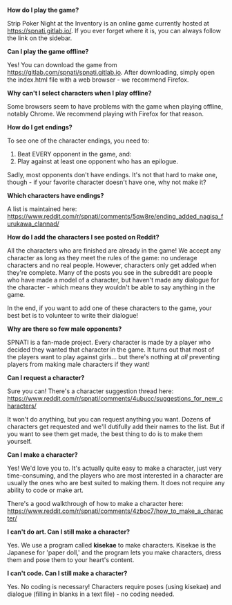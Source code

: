 **How do I play the game?**

Strip Poker Night at the Inventory is an online game currently hosted at https://spnati.gitlab.io/. If you ever forget where it is, you can always follow the link on the sidebar.

**Can I play the game offline?**

Yes! You can download the game from https://gitlab.com/spnati/spnati.gitlab.io. After downloading, simply open the index.html file with a web browser - we recommend Firefox.

**Why can't I select characters when I play offline?**

Some browsers seem to have problems with the game when playing offline, notably Chrome. We recommend playing with Firefox for that reason.

**How do I get endings?**

To see one of the character endings, you need to:
1) Beat EVERY opponent in the game, and:
2) Play against at least one opponent who has an epilogue. 

Sadly, most opponents don't have endings. It's not that hard to make one, though - if your favorite character doesn't have one, why not make it?

**Which characters have endings?**

A list is maintained here: https://www.reddit.com/r/spnati/comments/5qw8re/ending_added_nagisa_furukawa_clannad/

**How do I add the characters I see posted on Reddit?**

All the characters who are finished are already in the game! We accept any character as long as they meet the rules of the game: no underage characters and no real people. However, characters only get added when they're complete. Many of the posts you see in the subreddit are people who have made a model of a character, but haven't made any dialogue for the character - which means they wouldn't be able to say anything in the game.

In the end, if you want to add one of these characters to the game, your best bet is to volunteer to write their dialogue!

**Why are there so few male opponents?**

SPNATI is a fan-made project. Every character is made by a player who decided they wanted that character in the game. It turns out that most of the players want to play against girls... but there's nothing at *all* preventing players from making male characters if they want!

**Can I request a character?**

Sure you can! There's a character suggestion thread here: https://www.reddit.com/r/spnati/comments/4ubucc/suggestions_for_new_characters/

It won't do anything, but you can request anything you want. Dozens of characters get requested and we'll dutifully add their names to the list. But if you want to see them get made, the best thing to do is to make them yourself.

**Can I make a character?**

Yes! We'd love you to. It's actually quite easy to make a character, just very time-consuming, and the players who are most interested in a character are usually the ones who are best suited to making them. It does not require any ability to code or make art.

There's a good walkthrough of how to make a character here: https://www.reddit.com/r/spnati/comments/4zboc7/how_to_make_a_character/

**I can't do art. Can I still make a character?**

Yes. We use a program called **kisekae** to make characters. Kisekae is the Japanese for 'paper doll,' and the program lets you make characters, dress them and pose them to your heart's content. 

**I can't code. Can I still make a character?**

Yes. No coding is necessary! Characters require poses (using kisekae) and dialogue (filling in blanks in a text file) - no coding needed.



